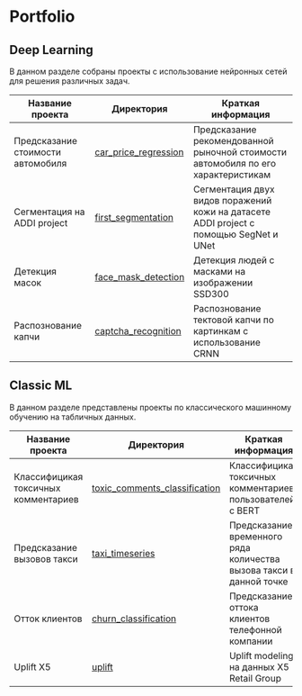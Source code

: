 # Portfolio

## Deep Learning

В данном разделе собраны проекты с использование нейронных сетей для решения различных задач.

|  Название проекта |  Директория |  Краткая информация |
|---|---|---|
| Предсказание стоимости автомобиля  | [car_price_regression](https://github.com/dankadyrov/Portfolio/tree/main/car_price_regression)  | Предсказание рекомендованной рыночной стоимости автомобиля по его характеристикам  |
| Сегментация на ADDI project  | [first_segmentation](https://github.com/dankadyrov/Portfolio/tree/main/first_segmentation)  |  Сегментация двух видов поражений кожи на датасете ADDI project с помощью SegNet и UNet |
| Детекция масок | [face_mask_detection](https://github.com/dankadyrov/Portfolio/tree/main/face_mask_detection)  |  Детекция людей с масками на изображении SSD300 |
| Распознование капчи | [captcha_recognition](https://github.com/dankadyrov/Portfolio/tree/main/captcha_recognition)| Распознование тектовой капчи по картинкам с использование CRNN |

## Classic ML

В данном разделе представлены проекты по классического машинному обучению на табличных данных.

|  Название проекта |  Директория |  Краткая информация |
|---|---|---|
| Классифицикая токсичных комментариев  | [toxic_comments_classification](https://github.com/dankadyrov/Portfolio/tree/main/toxic_comments_classification)  |  Классифицикая токсичных комментариев пользователей с BERT |
| Предсказание вызовов такси  | [taxi_timeseries](https://github.com/dankadyrov/Portfolio/tree/main/taxi_timeseries)  |  Предсказание временного ряда количества вызова такси в данной точке |
| Отток клиентов  | [churn_classification](https://github.com/dankadyrov/Portfolio/tree/main/churn_classification)  |  Предсказание оттока клиентов телефонной компании |
| Uplift X5  | [uplift](https://github.com/dankadyrov/Portfolio/tree/main/toxic_comments_classification)  |  Uplift modeling на данных X5 Retail Group |
